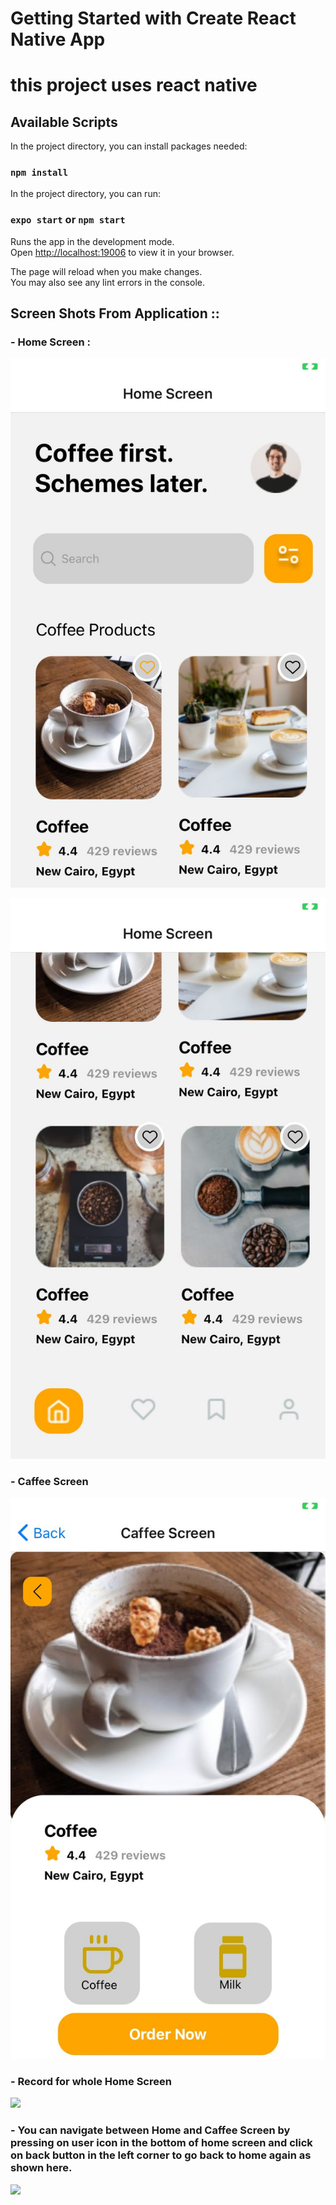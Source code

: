 # Getting Started with Create React Native App

# this project uses react native 

## Available Scripts
In the project directory, you can install packages needed:
### `npm install`

In the project directory, you can run:
### `expo start` or `npm start`

Runs the app in the development mode.\
Open [http://localhost:19006](http://localhost:19006) to view it in your browser.

The page will reload when you make changes.\
You may also see any lint errors in the console.

## Screen Shots From Application ::

### - Home Screen :


![](Results/1.jpeg)

![](Results/2.jpeg)


### - Caffee Screen 


![](Results/3.jpeg)


### - Record for whole Home Screen


![](Results/5.gif)


### - You can navigate between Home and Caffee Screen by pressing on user icon in the bottom of home screen and click on back button in the left corner to go back to home again as shown here.


![](Results/4.gif)

